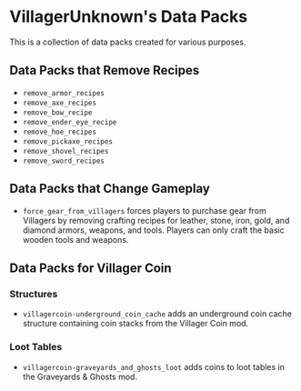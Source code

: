 # VillagerUnknown's Data Packs

This is a collection of data packs created for various purposes.

## Data Packs that Remove Recipes

- `remove_armor_recipes`
- `remove_axe_recipes`
- `remove_bow_recipe`
- `remove_ender_eye_recipe`
- `remove_hoe_recipes`
- `remove_pickaxe_recipes`
- `remove_shovel_recipes`
- `remove_sword_recipes`

## Data Packs that Change Gameplay

- `force_gear_from_villagers` forces players to purchase gear from Villagers by removing crafting recipes for 
leather, stone, iron, gold, and diamond armors, weapons, and tools. Players can only craft the basic wooden tools and weapons.

## Data Packs for Villager Coin

### Structures

- `villagercoin-underground_coin_cache` adds an underground coin cache structure containing coin stacks from the Villager Coin mod.

### Loot Tables

- `villagercoin-graveyards_and_ghosts_loot` adds coins to loot tables in the Graveyards & Ghosts mod.